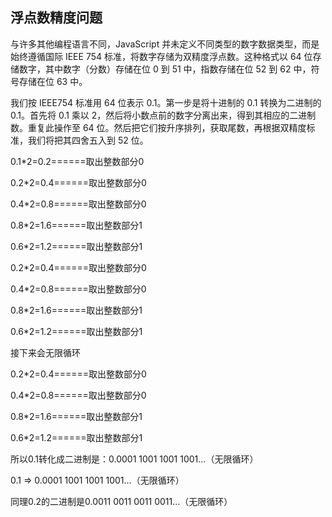 浮点数精度问题
----
与许多其他编程语言不同，JavaScript 并未定义不同类型的数字数据类型，而是始终遵循国际 IEEE 754 标准，将数字存储为双精度浮点数。这种格式以 64 位存储数字，其中数字（分数）存储在位 0 到 51 中，指数存储在位 52 到 62 中，符号存储在位 63 中。

我们按 IEEE754 标准用 64 位表示 0.1。第一步是将十进制的 0.1 转换为二进制的 0.1。首先将 0.1 乘以 2，然后将小数点前的数字分离出来，得到其相应的二进制数。重复此操作至 64 位。然后把它们按升序排列，获取尾数，再根据双精度标准，我们将把其四舍五入到 52 位。

0.1*2=0.2======取出整数部分0

0.2*2=0.4======取出整数部分0

0.4*2=0.8======取出整数部分0

0.8*2=1.6======取出整数部分1

0.6*2=1.2======取出整数部分1

0.2*2=0.4======取出整数部分0

0.4*2=0.8======取出整数部分0

0.8*2=1.6======取出整数部分1

0.6*2=1.2======取出整数部分1

接下来会无限循环

0.2*2=0.4======取出整数部分0

0.4*2=0.8======取出整数部分0

0.8*2=1.6======取出整数部分1

0.6*2=1.2======取出整数部分1

所以0.1转化成二进制是：0.0001 1001 1001 1001…（无限循环）

0.1 => 0.0001 1001 1001 1001…（无限循环）

同理0.2的二进制是0.0011 0011 0011 0011…（无限循环）
